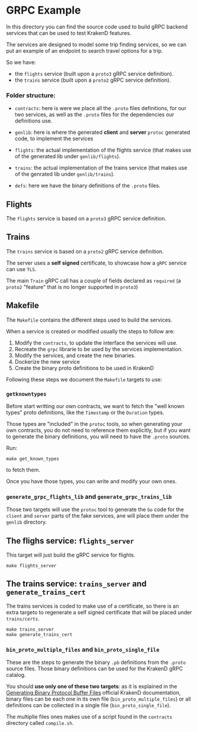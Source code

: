 # GRPC Example

In this directory you can find the source code used to build
gRPC backend services that can be used to test KrakenD features. 

The services are designed to model some trip finding services,
so we can put an example of an endpoint to search travel options
for a trip.

So we have:

- the `flights` service (built upon a `proto3` gRPC service definition).
- the `trains` service (built upon a `proto2` gRPC service definition).

### Folder structure:

- `contracts`: here is were we place all the `.proto` files definitions,
    for our two services, as well as the `.proto` files for the 
    dependencies our definitions use.
    
- `genlib`: here is where the generated **client** and **server** 
    `protoc` generated code, to implement the services
    
- `flights`: the actual implementation of the flights service
    (that makes use of the generated lib under `genlib/flights`).

- `trains`: the actual implementation of the trains service
    (that makes use of the genrated lib under `genlib/trains`).

- `defs`: here we have the binary definitions of the `.proto`
    files.

## Flights

The `flights` service is based on a `proto3` gRPC service
definition.

## Trains

The `trains` service is based on a `proto2` gRPC service
definition.

The server uses a **self signed** certificate, to
showcase how a `gRPC` service can use `TLS`.

The main `Train` gRPC call has a couple of fields
declared as `required` (a `proto2` "feature" that
is no longer supported in `proto3`)


## Makefile

The `Makefile` contains the different steps used to build
the services. 

When a service is created or modified usually the steps to
follow are:

1. Modify the `contracts`, to update the interface the services
    will use.
2. Recreate the `grpc` librarie to be used by the services implementation.
3. Modify the services, and create the new binaries.
4. Dockerize the new service
5. Create the binary proto definitions to be used in KrakenD


Following these steps we document the `Makefile` targets to use:

### `getknowntypes`

Before start writting our own contracts, we want to fetch
the "well known types" proto definitions, like the `Timestamp`
or the `Duration` types. 

Those types are "included" in the `protoc` tools, so when
generating your own contracts, you do not need to 
reference them explicitly, but if you want to generate
the binary definitions, you will need to have the `.proto` sources.

Run:

```
make get_known_types
```

to fetch them.

Once you have those types, you can write and modify your own ones.

### `generate_grpc_flights_lib` and `generate_grpc_trains_lib`

Those two targets will use the `protoc` tool to generate the `Go`
code for the `client` and `server` parts of the fake services,
ane will place them under the `genlib` directory.


## The flighs service: `flights_server`

This target will just build the gRPC service for flights.

```
make flights_server
```

## The trains service: `trains_server` and `generate_trains_cert`

The trains services is coded to make use of a certificate, so
there is an extra targeto to regenerate a self signed certificate
that will be placed under `trains/certs`.

```
make trains_server
make generate_trains_cert
```

### `bin_proto_multiple_files` and `bin_proto_single_file`

These are the steps to generate the binary `.pb` definitions
from the `.proto` source files. Those binary definitions
can be used for the KrakenD gRPC catalog.

You should **use only one of these two targets**: as it
is explained in the [Generating Binary Protocol Buffer Files](https://www.krakend.io/docs/enterprise/backends/grpc/#generating-binary-protocol-buffer-files-pb)
official KrakenD documentation, binary files can be each one
in its own file (`bin_proto_multiple_files`) or all definitions
can be collected in a single file (`bin_proto_single_file`).

The multiplle files ones makes use of a script found in the
`contracts` directory called `compile.sh`.
